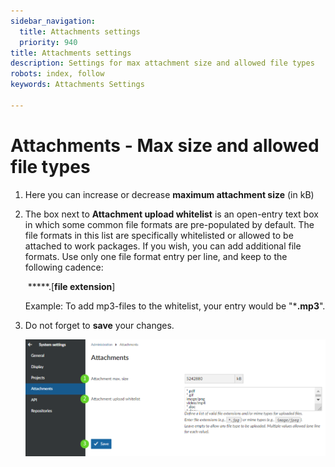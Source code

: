 ```yaml
---
sidebar_navigation:
  title: Attachments settings
  priority: 940
title: Attachments settings
description: Settings for max attachment size and allowed file types
robots: index, follow
keywords: Attachments Settings

---
```


# Attachments - Max size and allowed file types

1. Here you can increase or decrease **maximum attachment size** (in kB)

2. The box next to **Attachment upload whitelist** is an open-entry text box in which some common file formats are pre-populated by default. The file formats in this list are specifically whitelisted or allowed to be attached to work packages. 
   If you wish, you can add additional file formats. Use only one file format entry per line, and keep to the following cadence:  
   
   ​																			*****.[**file extension**]
   
   Example: To add mp3-files to the whitelist, your entry would be "***.mp3**".
   
2. Do not forget to **save** your changes.

   ![attchment settings](image-20220125124252869.png)

